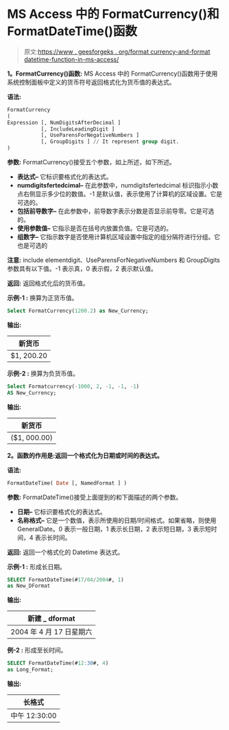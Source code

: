 # MS Access 中的 FormatCurrency()和 FormatDateTime()函数

> 原文:[https://www . geesforgeks . org/format currency-and-format datetime-function-in-ms-access/](https://www.geeksforgeeks.org/formatcurrency-and-formatdatetime-function-in-ms-access/)

**1。FormatCurrency()函数:**
MS Access 中的 FormatCurrency()函数用于使用系统控制面板中定义的货币符号返回格式化为货币值的表达式。

**语法:**

```sql
FormatCurrency 
( 
Expression [, NumDigitsAfterDecimal ] 
           [, IncludeLeadingDigit ] 
           [, UseParensForNegativeNumbers ] 
           [, GroupDigits ] // It represent group digit.
)

```

**参数:**
FormatCurrency()接受五个参数，如上所述，如下所述。

*   **表达式–**
    它标识要格式化的表达式。
*   **numdigitsfertedcimal–**
    在此参数中，numdigitsfertedcimal 标识指示小数点右侧显示多少位的数值。-1 是默认值，表示使用了计算机的区域设置。它是可选的。
*   **包括前导数字–**
    在此参数中，前导数字表示分数是否显示前导零。它是可选的。
*   **使用参数值–**
    它指示是否在括号内放置负值。它是可选的。
*   **组数字–**
    它指示数字是否使用计算机区域设置中指定的组分隔符进行分组。它也是可选的

**注意:**
include elementdigit、UseParensForNegativeNumbers 和 GroupDigits 参数具有以下值。-1 表示真，0 表示假，2 表示默认值。

**返回:**
返回格式化后的货币值。

**示例-1 :**
换算为正货币值。

```sql
Select FormatCurrency(1200.2) as New_Currency;

```

**输出:**

| 新货币 |
| --- |
| $1, 200.20 |

**示例-2 :**
换算为负货币值。

```sql
Select Formatcurrency(-1000, 2, -1, -1, -1) 
AS New_Currency;

```

**输出:**

| 新货币 |
| --- |
| ($1, 000.00) |

**2。函数的作用是:返回一个格式化为日期或时间的表达式。**

**语法:**

```sql
FormatDateTime( Date [, NamedFormat ] )

```

**参数:**
FormatDateTime()接受上面提到的和下面描述的两个参数。

*   **日期–**
    它标识要格式化的表达式。
*   **名称格式–**
    它是一个数值，表示所使用的日期/时间格式。如果省略，则使用 GeneralDate。0 表示一般日期，1 表示长日期，2 表示短日期，3 表示短时间，4 表示长时间。

**返回:**
返回一个格式化的 Datetime 表达式。

**示例-1 :**
形成长日期。

```sql
SELECT FormatDateTime(#17/04/2004#, 1) 
as New_DFormat

```

**输出:**

| 新建 _ dformat |
| --- |
| 2004 年 4 月 17 日星期六 |

**例-2 :**
形成至长时间。

```sql
SELECT FormatDateTime(#12:30#, 4) 
as Long_Format;

```

**输出:**

| 长格式 |
| --- |
| 中午 12:30:00 |